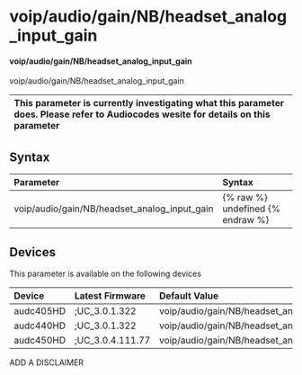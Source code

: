 ﻿---
description: voip/audio/gain/NB/headset_analog_input_gain
search: false
---

# voip/audio/gain/NB/headset_analog_input_gain

#### voip/audio/gain/NB/headset_analog_input_gain

voip/audio/gain/NB/headset_analog_input_gain


| This parameter is currently investigating what this parameter does. Please refer to Audiocodes wesite for details on this parameter | 
| :--- |

## Syntax
| Parameter | Syntax |
| :--- | :--- |
|voip/audio/gain/NB/headset_analog_input_gain | {% raw %} undefined {% endraw %}|

## Devices
This parameter is available on the following devices

| Device | Latest Firmware | Default Value |
|:---|:---|:---|
| audc405HD | ;UC_3.0.1.322 | voip/audio/gain/NB/headset_analog_input_gain=PLUS31_5DB 
| audc440HD | ;UC_3.0.1.322 | voip/audio/gain/NB/headset_analog_input_gain=PLUS34_5DB 
| audc450HD | ;UC_3.0.4.111.77 | voip/audio/gain/NB/headset_analog_input_gain=PLUS34_5DB 

ADD A DISCLAIMER
